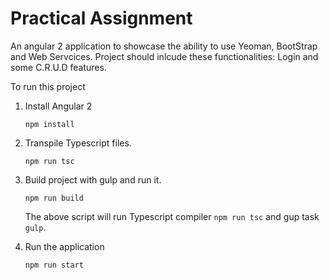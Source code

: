 # Practical Assignment

An angular 2 application to showcase the ability to use Yeoman, BootStrap and Web Servcices. Project should inlcude these functionalities: Login and some C.R.U.D features.

To run this project

1. Install Angular 2

    ```
    npm install
    ```

2. Transpile Typescript files.

    ```
    npm run tsc
    ```

3. Build project with gulp and run it.

    ```
    npm run build
    ```

    The above script will run Typescript compiler ```npm run tsc``` and gup task ```gulp```.

4. Run the application

    ```npm run start```
